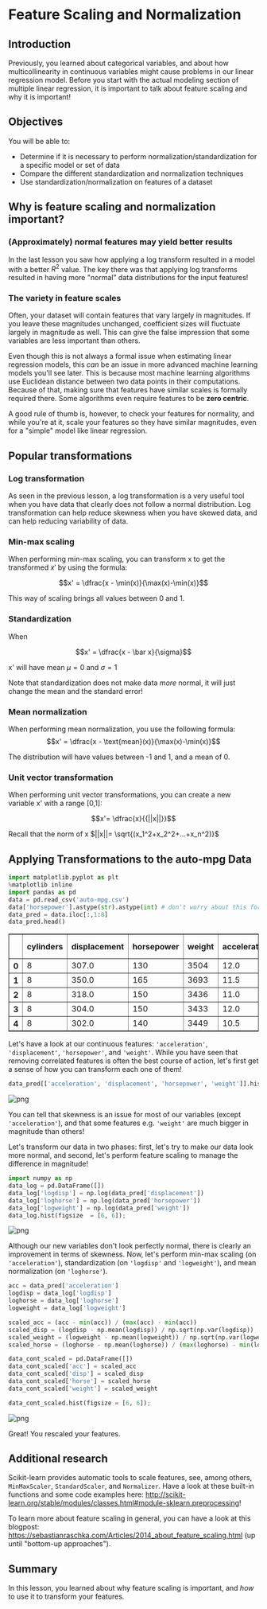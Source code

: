 
# Feature Scaling and Normalization

## Introduction

Previously, you learned about categorical variables, and about how multicollinearity in continuous variables might cause problems in our linear regression model. Before you start with the actual modeling section of multiple linear regression, it is important to talk about feature scaling and why it is important!

## Objectives
You will be able to:
* Determine if it is necessary to perform normalization/standardization for a specific model or set of data
* Compare the different standardization and normalization techniques
* Use standardization/normalization on features of a dataset

## Why is feature scaling and normalization important?

### (Approximately) normal features may yield better results

In the last lesson you saw how applying a log transform resulted in a model with a better $R^2$ value. The key there was that applying log transforms resulted in having more "normal" data distributions for the input features!

### The variety in feature scales

Often, your dataset will contain features that vary largely in magnitudes. If you leave these magnitudes unchanged, coefficient sizes will fluctuate largely in magnitude as well. This can give the false impression that some variables are less important than others.

Even though this is not always a formal issue when estimating linear regression models, this *can* be an issue in more advanced machine learning models you'll see later. This is because most machine learning algorithms use Euclidean distance between two data points in their computations. Because of that, making sure that features have similar scales is formally required there. Some algorithms even require features to be **zero centric**.

A good rule of thumb is, however, to check your features for normality, and while you're at it, scale your features so they have similar magnitudes, even for a "simple" model like linear regression.

## Popular transformations

### Log transformation

As seen in the previous lesson, a log transformation is a very useful tool when you have data that clearly does not follow a normal distribution. Log transformation can help reduce skewness when you have skewed data, and can help reducing variability of data. 


### Min-max scaling

When performing min-max scaling, you can transform x to get the transformed $x'$ by using the formula:

$$x' = \dfrac{x - \min(x)}{\max(x)-\min(x)}$$

This way of scaling brings all values between 0 and 1. 

### Standardization

When 

$$x' = \dfrac{x - \bar x}{\sigma}$$

x' will have mean $\mu = 0$ and $\sigma = 1$

Note that standardization does not make data $more$ normal, it will just change the mean and the standard error!

### Mean normalization
When performing mean normalization, you use the following formula:
$$x' = \dfrac{x - \text{mean}(x)}{\max(x)-\min(x)}$$

The distribution will have values between -1 and 1, and a mean of 0.

### Unit vector transformation
 When performing unit vector transformations, you can create a new variable x' with a range [0,1]:
 
$$x'= \dfrac{x}{{||x||}}$$


Recall that the norm of x $||x||= \sqrt{(x_1^2+x_2^2+...+x_n^2)}$

## Applying Transformations to the auto-mpg Data


```python
import matplotlib.pyplot as plt
%matplotlib inline
import pandas as pd
data = pd.read_csv('auto-mpg.csv')
data['horsepower'].astype(str).astype(int) # don't worry about this for now
data_pred = data.iloc[:,1:8]
data_pred.head()
```




<div>
<style scoped>
    .dataframe tbody tr th:only-of-type {
        vertical-align: middle;
    }

    .dataframe tbody tr th {
        vertical-align: top;
    }

    .dataframe thead th {
        text-align: right;
    }
</style>
<table border="1" class="dataframe">
  <thead>
    <tr style="text-align: right;">
      <th></th>
      <th>cylinders</th>
      <th>displacement</th>
      <th>horsepower</th>
      <th>weight</th>
      <th>acceleration</th>
      <th>model year</th>
      <th>origin</th>
    </tr>
  </thead>
  <tbody>
    <tr>
      <th>0</th>
      <td>8</td>
      <td>307.0</td>
      <td>130</td>
      <td>3504</td>
      <td>12.0</td>
      <td>70</td>
      <td>1</td>
    </tr>
    <tr>
      <th>1</th>
      <td>8</td>
      <td>350.0</td>
      <td>165</td>
      <td>3693</td>
      <td>11.5</td>
      <td>70</td>
      <td>1</td>
    </tr>
    <tr>
      <th>2</th>
      <td>8</td>
      <td>318.0</td>
      <td>150</td>
      <td>3436</td>
      <td>11.0</td>
      <td>70</td>
      <td>1</td>
    </tr>
    <tr>
      <th>3</th>
      <td>8</td>
      <td>304.0</td>
      <td>150</td>
      <td>3433</td>
      <td>12.0</td>
      <td>70</td>
      <td>1</td>
    </tr>
    <tr>
      <th>4</th>
      <td>8</td>
      <td>302.0</td>
      <td>140</td>
      <td>3449</td>
      <td>10.5</td>
      <td>70</td>
      <td>1</td>
    </tr>
  </tbody>
</table>
</div>



Let's have a look at our continuous features: `'acceleration'`, `'displacement'`, `'horsepower'`, and `'weight'`. While you have seen that removing correlated features is often the best course of action, let's first get a sense of how you can transform each one of them!


```python
data_pred[['acceleration', 'displacement', 'horsepower', 'weight']].hist(figsize  = [6, 6]); 
```


![png](index_files/index_13_0.png)


You can tell that skewness is an issue for most of our variables (except `'acceleration'`), and that some features e.g. `'weight'` are much bigger in magnitude than others!

Let's transform our data in two phases: first, let's try to make our data look more normal, and second, let's perform feature scaling to manage the difference in magnitude!


```python
import numpy as np
data_log = pd.DataFrame([])
data_log['logdisp'] = np.log(data_pred['displacement'])
data_log['loghorse'] = np.log(data_pred['horsepower'])
data_log['logweight'] = np.log(data_pred['weight'])
data_log.hist(figsize  = [6, 6]);
```


![png](index_files/index_15_0.png)


Although our new variables don't look perfectly normal, there is clearly an improvement in terms of skewness. Now, let's perform min-max scaling (on `'acceleration'`), standardization (on `'logdisp'` and `'logweight'`), and mean normalization (on `'loghorse'`). 


```python
acc = data_pred['acceleration']
logdisp = data_log['logdisp']
loghorse = data_log['loghorse']
logweight = data_log['logweight']

scaled_acc = (acc - min(acc)) / (max(acc) - min(acc))
scaled_disp = (logdisp - np.mean(logdisp)) / np.sqrt(np.var(logdisp))
scaled_weight = (logweight - np.mean(logweight)) / np.sqrt(np.var(logweight))
scaled_horse = (loghorse - np.mean(loghorse)) / (max(loghorse) - min(loghorse))

data_cont_scaled = pd.DataFrame([])
data_cont_scaled['acc'] = scaled_acc
data_cont_scaled['disp'] = scaled_disp
data_cont_scaled['horse'] = scaled_horse
data_cont_scaled['weight'] = scaled_weight

data_cont_scaled.hist(figsize = [6, 6]);
```


![png](index_files/index_17_0.png)


Great! You rescaled your features.

## Additional research

Scikit-learn provides automatic tools to scale features, see, among others, `MinMaxScaler`, `StandardScaler`, 
and `Normalizer`. Have a look at these built-in functions and some code examples here: http://scikit-learn.org/stable/modules/classes.html#module-sklearn.preprocessing!

To learn more about feature scaling in general, you can have a look at this blogpost: https://sebastianraschka.com/Articles/2014_about_feature_scaling.html (up until "bottom-up approaches").

## Summary
In this lesson, you learned about why feature scaling is important, and *how* to use it to transform your features.
